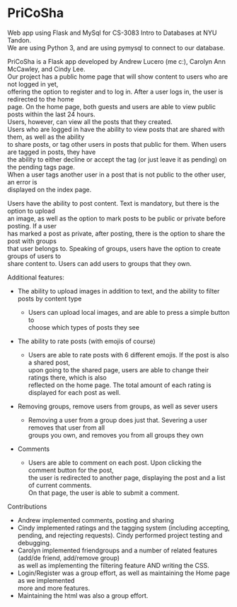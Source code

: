 # PriCoSha
Web app using Flask and MySql for CS-3083 Intro to Databases at NYU Tandon.  
We are using Python 3, and are using pymysql to connect to our database.  
 
PriCoSha is a Flask app developed by Andrew Lucero (me c:), Carolyn Ann McCawley, and Cindy Lee.  
Our project has a public home page that will show content to users who are not logged in yet,   
offering the option to register and to log in. After a user logs in, the user is redirected to the home  
page. On the home page, both guests and users are able to view public posts within the last 24 hours.   
Users, however, can view all the posts that they created.   
Users who are logged in have the ability to view posts that are shared with them, as well as the ability  
to share posts, or tag other users in posts that public for them. When users are tagged in posts, they have  
the ability to either decline or accept the tag (or just leave it as pending) on the pending tags page.  
When a user tags another user in a post that is not public to the other user, an error is  
displayed on the index page.  
  
Users have the ability to post content. Text is mandatory, but there is the option to upload  
an image, as well as the option to mark posts to be public or private before posting. If a user   
has marked a post as private, after posting, there is the option to share the post with groups   
that user belongs to. Speaking of groups, users have the option to create groups of users to   
share content to. Users can add users to groups that they own.   
  
  
Additional features: 
- The ability to upload images in addition to text, and the ability to filter posts by content type    
  - Users can upload local images, and are able to press a simple button to    
    choose which types of posts they see  
- The ability to rate posts (with emojis of course)  
  - Users are able to rate posts with 6 different emojis. If the post is also a shared post,  
   upon going to the shared page, users are able to change their ratings there, which is also  
   reflected on the home page. The total amount of each rating is displayed for each post as well.       
- Removing groups, remove users from groups, as well as sever users  
  - Removing a user from a group does just that. Severing a user removes that user from all   
    groups you own, and removes you from all groups they own  

- Comments  
  - Users are able to comment on each post. Upon clicking the comment button for the post,  
    the user is redirected to another page, displaying the post and a list of current comments.   
    On that page, the user is able to submit a comment.   
   
 Contributions  
  - Andrew implemented comments, posting and sharing  
  - Cindy implemented ratings and the tagging system (including accepting, pending, and rejecting requests). 
  Cindy performed project testing and debugging. 
  - Carolyn implemented friendgroups and a number of related features (add/de friend, add/remove group)     
    as well as implementing the filtering feature AND writing the CSS.   
  - Login/Register was a group effort, as well as maintaining the Home page as we implemented   
    more and more features. 
  - Maintaining the html was also a group effort.
    
